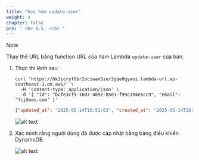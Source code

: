 ```yaml
---
title: "Gọi hàm update-user"
weight: 4
chapter: false
pre: " <b> 8.5. </b> "
---
```


> [!NOTE]
> Thay thế URL bằng function URL của hàm Lambda `update-user` của bạn.

1. Thực thi lệnh sau:

   ```shell
   curl 'https://hk3icryf6br2ociwan5ier2gqe0gyaoi.lambda-url.ap-southeast-1.on.aws/' \
     -H 'content-type: application/json' \
     -d '{ "id": "bcfe3cf9-1607-489e-8501-f99c194e6cc9", "email": "fcj@aws.com" }'
   ```

   ```json
   {"updated_at": "2025-05-14T16:51:03", "created_at": "2025-05-14T16:46:29", "email": "fcj@aws.com", "id": "bcfe3cf9-1607-489e-8501-f99c194e6cc9", "name": "First Cloud Journey"}%
   ```

   ![alt text](/images/workshop-1/lambda-invoke-with-curl--update-user.jpg)

1. Xác minh rằng người dùng đã được cập nhật bằng bảng điều khiển DynamoDB.

   ![alt text](/images/workshop-1/lambda-invoke-with-curl--update-user-verify.jpg)
